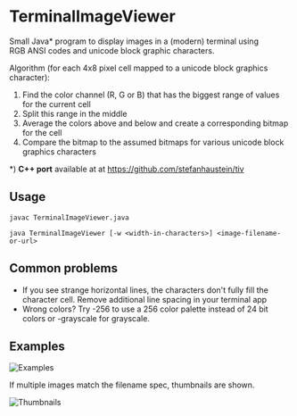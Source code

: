 # TerminalImageViewer

Small Java\* program to display images in a (modern) terminal using RGB ANSI codes and unicode block graphic characters.

Algorithm (for each 4x8 pixel cell mapped to a unicode block graphics character):

1. Find the color channel (R, G or B) that has the biggest range of values for the current cell
2. Split this range in the middle 
3. Average the colors above and below and create a corresponding bitmap for the cell
3. Compare the bitmap to the assumed bitmaps for various unicode block graphics characters

\*) **C++ port** available at at https://github.com/stefanhaustein/tiv

## Usage

```
javac TerminalImageViewer.java

java TerminalImageViewer [-w <width-in-characters>] <image-filename-or-url>

```

## Common problems

 - If you see strange horizontal lines, the characters don't fully fill the character cell. Remove additional line spacing in your terminal app
 - Wrong colors? Try -256 to use a 256 color palette instead of 24 bit colors or -grayscale for grayscale.

## Examples

![Examples](http://i.imgur.com/8UyGjg8.png)

If multiple images match the filename spec, thumbnails are shown.

![Thumbnails](http://i.imgur.com/PTYgSqz.png)
